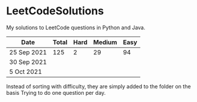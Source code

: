 # LeetCodeSolutions
My solutions to LeetCode questions in Python and Java.

| Date  | Total   | Hard   | Medium   | Easy   |
|---|---|---|---|---|
|  25 Sep 2021 | 125   | 2   | 29   | 94   |
| 30 Sep 2021  |   |   |   |   |
|  5 Oct 2021 |   |   |   |   |

Instead of sorting with difficulty, they are simply added to the folder on the basis 
Trying to do one question per day. 
